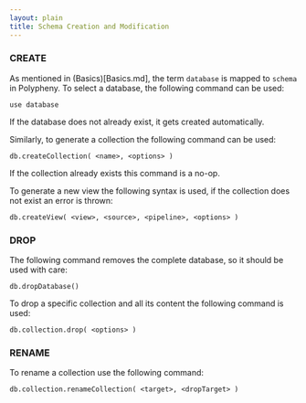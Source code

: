 ```yaml
---
layout: plain
title: Schema Creation and Modification
---
```


### CREATE
As mentioned in (Basics)[Basics.md], the term `database` is mapped to `schema` in Polypheny.
To select a database, the following command can be used:

```use database```

If the database does not already exist, it gets created automatically.

Similarly, to generate a collection the following command can be used:

```db.createCollection( <name>, <options> )```

If the collection already exists this command is a no-op.

To generate a new view the following syntax is used, if the collection does not exist an error is thrown:

```db.createView( <view>, <source>, <pipeline>, <options> )```



### DROP

The following command removes the complete database, so it should be used with care:

```db.dropDatabase()```

To drop a specific collection and all its content the following command is used:

```db.collection.drop( <options> )```

### RENAME

To rename a collection use the following command:

```db.collection.renameCollection( <target>, <dropTarget> )```
